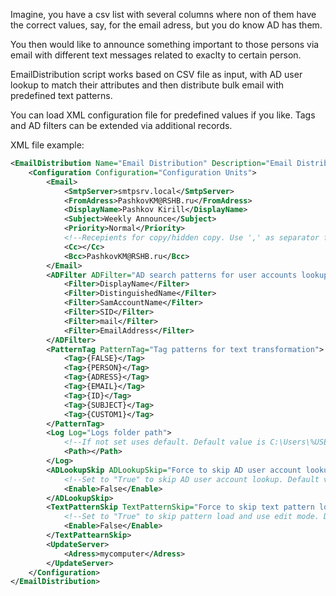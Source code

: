 Imagine, you have a csv list with several columns where non of them have the correct values, say, for the email adress, but you do know AD has them. 

You then would like to announce something important to those persons via email with different text messages related to exaclty to certain person.

EmailDistribution script works based on CSV file as input, with AD user lookup to match their attributes and then distribute bulk email with predefined text patterns.

You can load XML configuration file for predefined values if you like. 
Tags and AD filters can be extended via additional records.

XML file example:
```xml
<EmailDistribution Name="Email Distribution" Description="Email Distribution Utility">
    <Configuration Configuration="Configuration Units">
        <Email>
            <SmtpServer>smtpsrv.local</SmtpServer>
            <FromAdress>PashkovKM@RSHB.ru</FromAdress>
            <DisplayName>Pashkov Kirill</DisplayName>   
            <Subject>Weekly Announce</Subject>
            <Priority>Normal</Priority>         
            <!--Recepients for copy/hidden copy. Use ',' as separator for multiplue values-->
            <Cc></Cc>
            <Bcc>PashkovKM@RSHB.ru</Bcc>
        </Email>
        <ADFilter ADFilter="AD search patterns for user accounts lookup">
            <Filter>DisplayName</Filter>
            <Filter>DistinguishedName</Filter>
            <Filter>SamAccountName</Filter>
            <Filter>SID</Filter>
            <Filter>mail</Filter>
            <Filter>EmailAddress</Filter>
        </ADFilter>
        <PatternTag PatternTag="Tag patterns for text transformation">
            <Tag>{FALSE}</Tag>
            <Tag>{PERSON}</Tag>
            <Tag>{ADRESS}</Tag>
            <Tag>{EMAIL}</Tag>
            <Tag>{ID}</Tag>
            <Tag>{SUBJECT}</Tag>
            <Tag>{CUSTOM1}</Tag>
        </PatternTag>
        <Log Log="Logs folder path">
            <!--If not set uses default. Default value is C:\Users\%USERNAME%~1\AppData\Local\Temp-->
            <Path></Path>
        </Log>
        <ADLookupSkip ADLookupSkip="Force to skip AD user account lookup">
            <!--Set to "True" to skip AD user account lookup. Default value is "False"-->
            <Enable>False</Enable>
        </ADLookupSkip>
        <TextPatternSkip TextPatternSkip="Force to skip text pattern load">
            <!--Set to "True" to skip pattern load and use edit mode. Default value is "False"-->
            <Enable>False</Enable>  
        </TextPattearnSkip>
        <UpdateServer>
            <Adress>mycomputer</Adress>
        </UpdateServer> 
    </Configuration>
</EmailDistribution>
```
